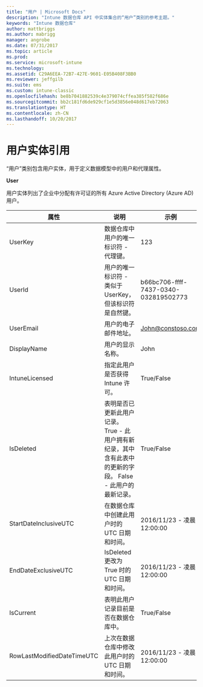 ```yaml
---
title: "用户 | Microsoft Docs"
description: "Intune 数据仓库 API 中实体集合的“用户”类别的参考主题。"
keywords: "Intune 数据仓库"
author: mattbriggs
ms.author: mabrigg
manager: angrobe
ms.date: 07/31/2017
ms.topic: article
ms.prod: 
ms.service: microsoft-intune
ms.technology: 
ms.assetid: C29A6EEA-72B7-427E-9601-E05B408F3BB0
ms.reviewer: jeffgilb
ms.suite: ems
ms.custom: intune-classic
ms.openlocfilehash: be8b7041882539c4e379074cffea385f582f686e
ms.sourcegitcommit: bb2c181fd6de929cf1e5d3856e048d617eb72063
ms.translationtype: HT
ms.contentlocale: zh-CN
ms.lasthandoff: 10/20/2017
---
```

# <a name="reference-for-user-entity"></a>用户实体引用

“用户”类别包含用户实体，用于定义数据模型中的用户和代理属性。

**User**

用户实体列出了企业中分配有许可证的所有 Azure Active Directory (Azure AD) 用户。

| 属性  | 说明 | 示例 |
|---------|------------|--------|
| UserKey |数据仓库中用户的唯一标识符 - 代理键。 |123 |
| UserId |用户的唯一标识符 - 类似于 UserKey，但该标识符是自然键。 |b66bc706-ffff-7437-0340-032819502773 |
| UserEmail |用户的电子邮件地址。 |John@constoso.com |
| DisplayName |用户的显示名称。 |John |
| IntuneLicensed |指定此用户是否获得 Intune 许可。 |True/False |
| IsDeleted |表明是否已更新此用户记录。  True - 此用户拥有新纪录，其中含有此表中的更新的字段。 False - 此用户的最新记录。 |True/False |
| StartDateInclusiveUTC |在数据仓库中创建此用户时的 UTC 日期和时间。 |2016/11/23 - 凌晨 12:00:00 |
| EndDateExclusiveUTC |IsDeleted 更改为 True 时的 UTC 日期和时间。 |2016/11/23 - 凌晨 12:00:00 |
| IsCurrent |表明此用户记录目前是否在数据仓库中。 |True/False |
| RowLastModifiedDateTimeUTC |上次在数据仓库中修改此用户时的 UTC 日期和时间。 |2016/11/23 - 凌晨 12:00:00 |

